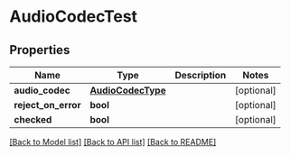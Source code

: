 # AudioCodecTest

## Properties
Name | Type | Description | Notes
------------ | ------------- | ------------- | -------------
**audio_codec** | [**AudioCodecType**](AudioCodecType.md) |  | [optional] 
**reject_on_error** | **bool** |  | [optional] 
**checked** | **bool** |  | [optional] 

[[Back to Model list]](../README.md#documentation-for-models) [[Back to API list]](../README.md#documentation-for-api-endpoints) [[Back to README]](../README.md)


